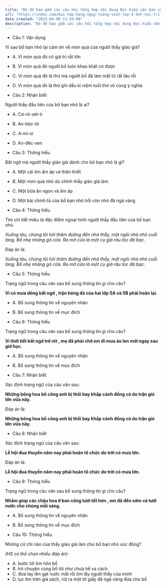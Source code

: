 ```yaml
---
title: "Bộ đề bao gồm các câu hỏi tổng hợp nội dung Đọc hiểu văn bản và Luyện từ và câu được học ở Tuần 26 trong chương trình Tiếng Việt lớp 4 Tập 2 Kết nối tri thức."
url: "https://vndoc.com/bai-tap-hang-ngay-tieng-viet-lop-4-ket-noi-tri-thuc-tuan-26-thu-2-337177"
date_crawled: "2025-04-09 11:53:00"
description: "Bộ đề bao gồm các câu hỏi tổng hợp nội dung Đọc hiểu văn bản và Luyện từ và câu được học ở Tuần 26 trong chương trình Tiếng Việt lớp 4 Tập 2 Kết nối tri thức."
---
```


* Câu 1:  Vận dụng

Vì sao bố bạn nhỏ lại cảm ơn về món quà của người thầy giáo già?

  * A. Vì món quà đó có giá trị rất lớn 
  * B. Vì món quà đó người bố luôn khao khát có được 
  * C. Vì món quà đó là thứ mà người bố đã làm mất từ rất lâu rồi 
  * D. Vì món quà đó là thứ ghi dấu kỉ niệm tuổi thơ vô cùng ý nghĩa 



* Câu 2:  Nhận biết

Người thầy đầu tiên của bố bạn nhỏ là ai?

  * A. Cơ-rô-xét-ti 
  * B. An-béc-tô 
  * C. A-mi-xi 
  * D. An-đéc-xen 



* Câu 3:  Thông hiểu

Bât ngờ mà người thầy giáo già dành cho bố bạn nhỏ là gì?

  * A. Một cái ôm ấm áp và thân thiết 
  * B. Một món quà nhỏ do chính thầy giào già làm 
  * C. Một bữa ăn ngon và ấm áp 
  * D. Một bài chính tả của bố bạn nhỏ hồi còn nhỏ đã ngả vàng 



* Câu 4:  Thông hiểu

Tìm chi tiết miêu tả đặc điểm ngoại hình người thầy đầu tiên của bố bạn nhỏ.

_Xuống tàu, chúng tôi hỏi thăm đường đến nhà thầy, một ngôi nhà nhỏ cuối làng. Bố nhẹ nhàng gõ cửa. Ra mở cửa là một cụ già râu tóc đã bạc._

Đáp án là:

_Xuống tàu, chúng tôi hỏi thăm đường đến nhà thầy, một ngôi nhà nhỏ cuối làng. Bố nhẹ nhàng gõ cửa. Ra mở cửa là một cụ già râu tóc đã bạc._

* Câu 5:  Thông hiểu

Trạng ngữ trong câu văn sau bổ sung thông tin gì cho câu?

**Vì có mưa dông bất ngờ , trận bóng đá của hai lớp 5A và 5B phải hoãn lại.**

  * A. Bổ sung thông tin về nguyên nhân 
  * B. Bổ sung thông tin về mục đích 



* Câu 6:  Thông hiểu

Trạng ngữ trong câu văn sau bổ sung thông tin gì cho câu?

**Vì thời tiết bất ngờ trở rét , mẹ đã phải chở em đi mua áo len mới ngay sau giờ học.**

  * A. Bổ sung thông tin về nguyên nhân 
  * B. Bổ sung thông tin về mục đích 



* Câu 7:  Nhận biết

Xác định trạng ngữ của câu văn sau:

**Những bông hoa bồ công anh bị thổi bay khắp cánh đồng cỏ do trận gió lớn vừa nãy.**

Đáp án là:

**Những bông hoa bồ công anh bị thổi bay khắp cánh đồng cỏ do trận gió lớn vừa nãy.**

* Câu 8:  Nhận biết

Xác định trạng ngữ của câu văn sau:

**Lễ hội đua thuyền năm nay phải hoãn tổ chức do trời có mưa lớn.**

Đáp án là:

**Lễ hội đua thuyền năm nay phải hoãn tổ chức do trời có mưa lớn.**

* Câu 9:  Thông hiểu

Trạng ngữ trong câu văn sau bổ sung thông tin gì cho câu?

**Nhằm giúp các chậu hoa ở ban công tươi tốt hơn , em đã đến sớm và tưới nước cho chúng mỗi sáng.**

  * A. Bổ sung thông tin về nguyên nhân 
  * B. Bổ sung thông tin về mục đích 



* Câu 10:  Thông hiểu

Những cử chỉ nào của thầy giáo già làm cho bố bạn nhỏ xúc động?

_(HS có thể chọn nhiều đáp án)_

  * A. bước tới ôm hôn bố 
  * B. trò chuyện cùng bố tôi như chưa hề xa cách 
  * C. đưa tay lên gạt nước mắt rồi ôm lấy người thầy của mình 
  * D. lục tìm trên giá sách, rút ra một tờ giấy đã ngả vàng đưa cho bố 


